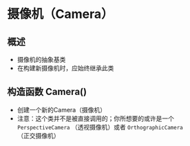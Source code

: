 # 摄像机（Camera）

## 概述

+ 摄像机的抽象基类
+ 在构建新摄像机时，应始终继承此类

## 构造函数 Camera()

+ 创建一个新的Camera（摄像机）
+ 注意：这个类并不是被直接调用的；你所想要的或许是一个 `PerspectiveCamera` （透视摄像机）或者 `OrthographicCamera` （正交摄像机）
